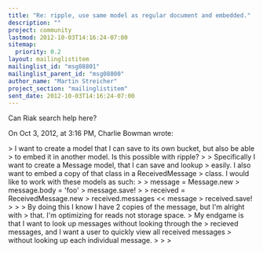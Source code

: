 ```yaml
---
title: "Re: ripple, use same model as regular document and embedded."
description: ""
project: community
lastmod: 2012-10-03T14:16:24-07:00
sitemap:
  priority: 0.2
layout: mailinglistitem
mailinglist_id: "msg08801"
mailinglist_parent_id: "msg08800"
author_name: "Martin Streicher"
project_section: "mailinglistitem"
sent_date: 2012-10-03T14:16:24-07:00
---
```


Can Riak search help here?


On Oct 3, 2012, at 3:16 PM, Charlie Bowman wrote:

&gt; I want to create a model that I can save to its own bucket, but also be able 
&gt; to embed it in another model. Is this possible with ripple?
&gt; 
&gt; Specifically I want to create a Message model, that I can save and lookup 
&gt; easily. I also want to embed a copy of that class in a ReceivedMessage 
&gt; class. I would like to work with these models as such:
&gt; 
&gt; message = Message.new
&gt; message.body = 'foo'
&gt; message.save!
&gt; 
&gt; received = ReceivedMessage.new
&gt; received.messages &lt;&lt; message
&gt; received.save!
&gt; 
&gt; 
&gt; By doing this I know I have 2 copies of the message, but I'm alright with 
&gt; that. I'm optimizing for reads not storage space. 
&gt; My endgame is that I want to look up messages without looking through the 
&gt; recieved messages, and I want a user to quickly view all received messages 
&gt; without looking up each individual message. 
&gt; 
&gt; 
&gt; 
